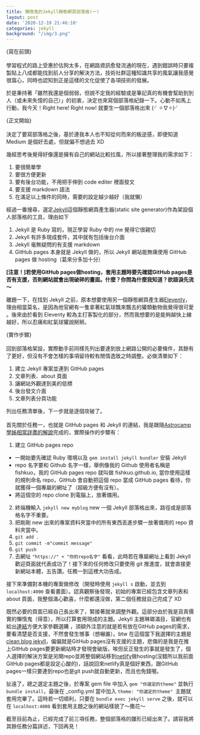 ```yaml
---
title: 懶惰鬼的Jekyll靜態網頁部落格(一)
layout: post
date: '2020-12-19 21:46:10'
categories: jekyll
background: "/img/3.png"
---
```


{寫在前頭}<br><br>
學習程式的路上受惠於估狗太多，在網路資訊愈發流通的現在，遇到錯誤時只要複製貼上八成都能找到前人分享的解決方法，技術社群這種知識共享的風氣讓我感覺很窩心，同時也認知到正是這樣的文化促使了各項技術的發展。

於是秉持著「雖然我還是個弱弱，但說不定我的經驗或是筆記真的有機會幫助到別人（或未來失憶的自己）」的初衷，決定也來寫個部落格紀錄一下。心動不如馬上行動，我今天！Right here! Right now! 就要生一個部落格出來 (╯✧∇✧)╯

{正文開始}<br><br>
決定了要寫部落格之後，基於連我本人也不知從何而來的叛逆感，即便知道 Medium 是個好去處，但就偏不想過去 XD

幾經思考後覺得好像還是擁有自己的網站比較拉風，所以接著整理我的需求如下：

1. 要很簡單學
2. 要很方便更新
3. 要有後台功能，不用把手伸到 code editer 裡面發文
4. 要支援 markdown 語法
5. 在滿足以上條件的同時，需要的設定越少越好（我就懶）

經過一番搜尋，選定[Jekyll](https://jekyllrb.com/)這個靜態網頁產生器(static site generator)作為架設個人部落格的工具，理由如下

1. Jekyll 是 Ruby 寫的，現正學習 Ruby 中的 me 覺得它很親切
2. Jekyll 有許多現成套件，其中就有包括後台介面
3. Jekyll 毫無疑問的有支援 markdown
4. GitHub pages 本身就是 Jekyll 做的，所以 Jekyll 網站能無痛使用 GitHub pages 做 hosting（葛來分多加十分）<br>

**[注意！]若使用GitHub pages做hosting，套用主題時要先確認GitHub pages是否有支援，否則網站就會出現破碎的畫面。什麼？你問為什麼我知道？欲語淚先流～**

離題一下，在找到 Jekyll 之前，原本想要使用另一個靜態網頁產生器[Eleventy](https://www.11ty.dev/)，理由相當莫名，是因為他官網有一隻拿著紅氣球飄來飄去的獾類動物我覺得很可愛 。後來由於看到 Eleventy 較為主打客製化的部分，然而我想要的是能夠越快上線越好，所以忍痛和紅氣球獾說掰掰。

{實作步驟}<br><br>
回到部落格架設，實際動手前同樣先列出要達到放上網路公開的必要條件，其餘有了更好，但沒有不會怎樣的事項留待較有閒情逸致之時調整。必做清單如下：

1. 建立 Jekyll 專案並連到 GitHub pages
2. 文章列表、about 頁面
3. 讓網站外觀達到美的低標
4. 後台發文介面
5. 文章列表分頁功能

列出任務清單後，下一步就是逐個攻破了。<br><br>
首先關於任務一，也就是 GitHub pages 和 Jekyll 的連結，我是跟隨[Astrocamp 學姊相當詳盡的解說](https://tingtinghsu.github.io/blog/articles/2018-08-25-github_jekyll_blog)完成的，實際操作的步驟有：

1. 建立 GitHub pages repo
* 一開始要先確認 Ruby 環境以及 `gem install jekyll bundler` 安裝 Jekyll
* repo 名字要和 Github 名字一樣，舉例像我的 Github 使用者名稱是 fishkuo，我的 GitHub pages repo 就叫做 fishkuo.github.io, 當你使用這樣的規則命名 repo，GitHub 會自動把這個 repo 當成 GitHub pages 看待，你就獲得一個專屬的網址了（超級方便有沒有）。
* 將這個空的 repo clone 到電腦上，放著備用。

2.  終端機輸入 `jekyll new myblog` new 一個 Jekyll 部落格出來，路徑或是部落格名字不重要。
3.  把剛剛 new 出來的專案資料夾當中的所有東西丟進步驟一放著備用的 repo 資料夾當中。
4.  `git add .`
5.  `git commit -m"commit message"`
6.  `git push`
7.  去網址 `"https://" + "你的repo名字"`  看看，此時若在專屬網址上看到 Jekyll 歡迎頁面就代表成功了！接下來的任何修改只要使用 git 推進度，就會直接更新網站本體，五告讚。任務一到這裡大功告成。

接下來準備對本機的專案做修改（開發時使用 `jekyll s` 啟動，並去到  `localhost:4000`  查看畫面）。認真觀察後發現，初始的專案已經包含文章列表和 about 頁面，我整個滿心歡喜，什麼都還沒做，第二個任務就自己完成了 XD

既然必要的頁面已經自己長出來了，緊接著就來調整外觀。這部分由於我是貨真價實的懶惰鬼（得意），所以打算套用現成的主題。Jekyll 主題琳瑯滿目，官網也有給出[連結](https://jekyllrb.com/docs/themes/)方便大家參觀選購 ，須額外注意的就是若有放在GitHub pages的需求，要看清楚是否支援，不然會發生憾事（想嚇誰）。btw 在這個當下我選擇的主題是[clean blog jekyll](https://github.com/startbootstrap/startbootstrap-clean-blog-jekyll)，偏偏就是GitHub pages沒有支援的主題，悲傷的是我是在推上GitHub pages要更新網站時才發現會破版，唉但反正發生的事就是發生了，個人選擇的解決方案是另開repo並將整個網站移到[netlify](https://app.netlify.com/)做hosting(沒錯所以我前面GitHub pages都是設定心酸的)，話說回來netlify真是個好東西，跟GitHub pages一樣只要連到repo也是git push就自動更新，而且也免錢喔。

扯遠了，總之選定主題之後，於專案 gem file 中加入 `gem "你選定的theme"` 並執行 `bundle install`，最後在 \_config.yml 當中加入 `theme: "你選定的theme" `主題就套用完畢了。這時若一切順利，只要在 `bundle exec jekyll serve` 之後，就可以在 `localhost:4000` 看到套用主題之後的網站樣貌了～撒花～

截至目前為止，已經完成了前三項任務，整個部落格的雛形已經出來了。請容我將其餘任務分篇詳述，下回再見！
